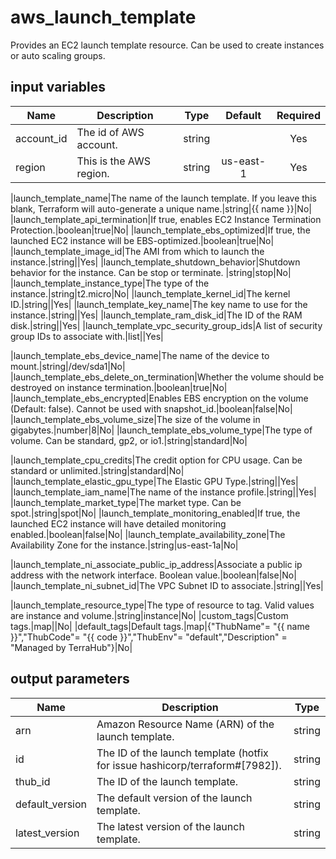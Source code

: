 # aws_launch_template

Provides an EC2 launch template resource. Can be used to create instances or auto scaling groups.

## input variables

| Name | Description | Type | Default | Required |
|------|-------------|:----:|:-----:|:-----:|
|account_id|The id of AWS account.|string||Yes|
|region|This is the AWS region.|string|us-east-1|Yes|

|launch_template_name|The name of the launch template. If you leave this blank, Terraform will auto-generate a unique name.|string|{{ name }}|No|
|launch_template_api_termination|If true, enables EC2 Instance Termination Protection.|boolean|true|No|
|launch_template_ebs_optimized|If true, the launched EC2 instance will be EBS-optimized.|boolean|true|No|
|launch_template_image_id|The AMI from which to launch the instance.|string||Yes|
|launch_template_shutdown_behavior|Shutdown behavior for the instance. Can be stop or terminate. |string|stop|No|
|launch_template_instance_type|The type of the instance.|string|t2.micro|No|
|launch_template_kernel_id|The kernel ID.|string||Yes|
|launch_template_key_name|The key name to use for the instance.|string||Yes|
|launch_template_ram_disk_id|The ID of the RAM disk.|string||Yes|
|launch_template_vpc_security_group_ids|A list of security group IDs to associate with.|list||Yes|

|launch_template_ebs_device_name|The name of the device to mount.|string|/dev/sda1|No|
|launch_template_ebs_delete_on_termination|Whether the volume should be destroyed on instance termination.|boolean|true|No|
|launch_template_ebs_encrypted|Enables EBS encryption on the volume (Default: false). Cannot be used with snapshot_id.|boolean|false|No|
|launch_template_ebs_volume_size|The size of the volume in gigabytes.|number|8|No|
|launch_template_ebs_volume_type|The type of volume. Can be standard, gp2, or io1.|string|standard|No|

|launch_template_cpu_credits|The credit option for CPU usage. Can be standard or unlimited.|string|standard|No|
|launch_template_elastic_gpu_type|The Elastic GPU Type.|string||Yes|
|launch_template_iam_name|The name of the instance profile.|string||Yes|
|launch_template_market_type|The market type. Can be spot.|string|spot|No|
|launch_template_monitoring_enabled|If true, the launched EC2 instance will have detailed monitoring enabled.|boolean|false|No|
|launch_template_availability_zone|The Availability Zone for the instance.|string|us-east-1a|No|

|launch_template_ni_associate_public_ip_address|Associate a public ip address with the network interface. Boolean value.|boolean|false|No|
|launch_template_ni_subnet_id|The VPC Subnet ID to associate.|string||Yes|

|launch_template_resource_type|The type of resource to tag. Valid values are instance and volume.|string|instance|No|
|custom_tags|Custom tags.|map||No|
|default_tags|Default tags.|map|{"ThubName"= "{{ name }}","ThubCode"= "{{ code }}","ThubEnv"= "default","Description" = "Managed by TerraHub"}|No|

## output parameters

| Name | Description | Type |
|------|-------------|:----:|
|arn|Amazon Resource Name (ARN) of the launch template.|string|
|id|The ID of the launch template (hotfix for issue hashicorp/terraform#[7982]).|string|
|thub_id|The ID of the launch template.|string|
|default_version|The default version of the launch template.|string|
|latest_version|The latest version of the launch template.|string|